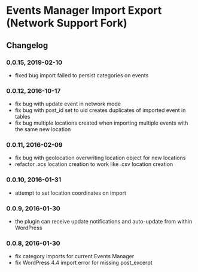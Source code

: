 # Events Manager Import Export (Network Support Fork)

## Changelog

### 0.0.15, 2019-02-10

* fixed bug import failed to persist categories on events

### 0.0.12, 2016-10-17

* fix bug with update event in network mode
* fix bug with post_id set to uid creates duplicates of imported event in tables  
* fix bug multiple locations created when importing multiple events with the same new location


### 0.0.11, 2016-02-09

* fix bug with geolocation overwriting location object for new locations
* refactor .xcs location creation to work like .csv location creation

### 0.0.10, 2016-01-31

* attempt to set location coordinates on import

### 0.0.9, 2016-01-30

* the plugin can receive update notifications and auto-update from within WordPress

### 0.0.8, 2016-01-30

* fix category imports for current Events Manager
* fix WordPress 4.4 import error for missing post_excerpt
